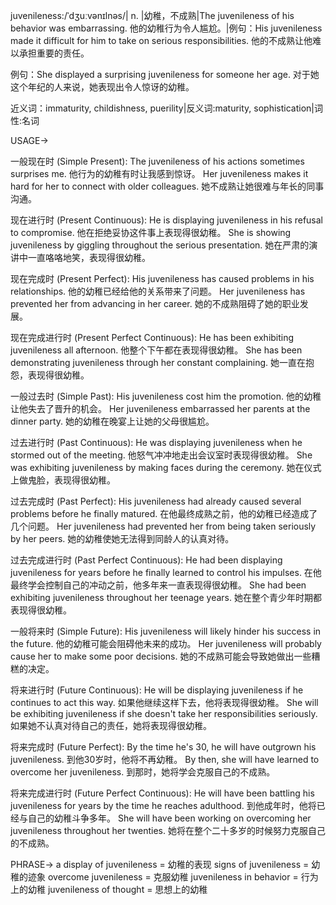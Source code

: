 juvenileness:/ˈdʒuːvənɪlnəs/| n. |幼稚，不成熟|The juvenileness of his behavior was embarrassing. 他的幼稚行为令人尴尬。|例句：His juvenileness made it difficult for him to take on serious responsibilities. 他的不成熟让他难以承担重要的责任。

例句：She displayed a surprising juvenileness for someone her age.  对于她这个年纪的人来说，她表现出令人惊讶的幼稚。


近义词：immaturity, childishness, puerility|反义词:maturity, sophistication|词性:名词


USAGE->

一般现在时 (Simple Present):
The juvenileness of his actions sometimes surprises me.  他行为的幼稚有时让我感到惊讶。
Her juvenileness makes it hard for her to connect with older colleagues. 她不成熟让她很难与年长的同事沟通。

现在进行时 (Present Continuous):
He is displaying juvenileness in his refusal to compromise.  他在拒绝妥协这件事上表现得很幼稚。
She is showing juvenileness by giggling throughout the serious presentation.  她在严肃的演讲中一直咯咯地笑，表现得很幼稚。


现在完成时 (Present Perfect):
His juvenileness has caused problems in his relationships. 他的幼稚已经给他的关系带来了问题。
Her juvenileness has prevented her from advancing in her career. 她的不成熟阻碍了她的职业发展。

现在完成进行时 (Present Perfect Continuous):
He has been exhibiting juvenileness all afternoon. 他整个下午都在表现得很幼稚。
She has been demonstrating juvenileness through her constant complaining. 她一直在抱怨，表现得很幼稚。

一般过去时 (Simple Past):
His juvenileness cost him the promotion. 他的幼稚让他失去了晋升的机会。
Her juvenileness embarrassed her parents at the dinner party. 她的幼稚在晚宴上让她的父母很尴尬。

过去进行时 (Past Continuous):
He was displaying juvenileness when he stormed out of the meeting. 他怒气冲冲地走出会议室时表现得很幼稚。
She was exhibiting juvenileness by making faces during the ceremony.  她在仪式上做鬼脸，表现得很幼稚。

过去完成时 (Past Perfect):
His juvenileness had already caused several problems before he finally matured. 在他最终成熟之前，他的幼稚已经造成了几个问题。
Her juvenileness had prevented her from being taken seriously by her peers. 她的幼稚使她无法得到同龄人的认真对待。

过去完成进行时 (Past Perfect Continuous):
He had been displaying juvenileness for years before he finally learned to control his impulses.  在他最终学会控制自己的冲动之前，他多年来一直表现得很幼稚。
She had been exhibiting juvenileness throughout her teenage years.  她在整个青少年时期都表现得很幼稚。


一般将来时 (Simple Future):
His juvenileness will likely hinder his success in the future. 他的幼稚可能会阻碍他未来的成功。
Her juvenileness will probably cause her to make some poor decisions. 她的不成熟可能会导致她做出一些糟糕的决定。

将来进行时 (Future Continuous):
He will be displaying juvenileness if he continues to act this way. 如果他继续这样下去，他将表现得很幼稚。
She will be exhibiting juvenileness if she doesn't take her responsibilities seriously. 如果她不认真对待自己的责任，她将表现得很幼稚。

将来完成时 (Future Perfect):
By the time he's 30, he will have outgrown his juvenileness. 到他30岁时，他将不再幼稚。
By then, she will have learned to overcome her juvenileness. 到那时，她将学会克服自己的不成熟。

将来完成进行时 (Future Perfect Continuous):
He will have been battling his juvenileness for years by the time he reaches adulthood.  到他成年时，他将已经与自己的幼稚斗争多年。
She will have been working on overcoming her juvenileness throughout her twenties.  她将在整个二十多岁的时候努力克服自己的不成熟。


PHRASE->
a display of juvenileness =  幼稚的表现
signs of juvenileness = 幼稚的迹象
overcome juvenileness = 克服幼稚
juvenileness in behavior = 行为上的幼稚
juvenileness of thought = 思想上的幼稚
